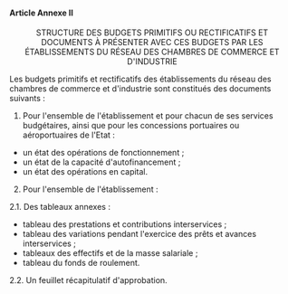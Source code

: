#### Article Annexe II

<center>STRUCTURE DES BUDGETS PRIMITIFS OU RECTIFICATIFS ET DOCUMENTS À PRÉSENTER AVEC CES BUDGETS PAR LES ÉTABLISSEMENTS DU RÉSEAU DES CHAMBRES DE COMMERCE ET D'INDUSTRIE</center>

Les budgets primitifs et rectificatifs des établissements du réseau des chambres de commerce et d'industrie sont constitués des documents suivants :

1. Pour l'ensemble de l'établissement et pour chacun de ses services budgétaires, ainsi que pour les concessions portuaires ou aéroportuaires de l'Etat :

- un état des opérations de fonctionnement ;
- un état de la capacité d'autofinancement ;
- un état des opérations en capital.

2. Pour l'ensemble de l'établissement :

2.1. Des tableaux annexes :

- tableau des prestations et contributions interservices ;
- tableau des variations pendant l'exercice des prêts et avances interservices ;
- tableaux des effectifs et de la masse salariale ;
- tableau du fonds de roulement.

2.2. Un feuillet récapitulatif d'approbation.

